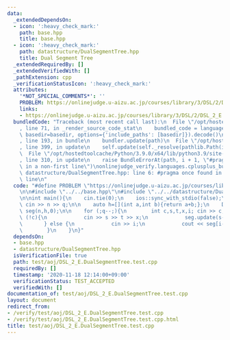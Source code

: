 ```yaml
---
data:
  _extendedDependsOn:
  - icon: ':heavy_check_mark:'
    path: base.hpp
    title: base.hpp
  - icon: ':heavy_check_mark:'
    path: datastructure/DualSegmentTree.hpp
    title: Dual Segment Tree
  _extendedRequiredBy: []
  _extendedVerifiedWith: []
  _pathExtension: cpp
  _verificationStatusIcon: ':heavy_check_mark:'
  attributes:
    '*NOT_SPECIAL_COMMENTS*': ''
    PROBLEM: https://onlinejudge.u-aizu.ac.jp/courses/library/3/DSL/2/DSL_2_E
    links:
    - https://onlinejudge.u-aizu.ac.jp/courses/library/3/DSL/2/DSL_2_E
  bundledCode: "Traceback (most recent call last):\n  File \"/opt/hostedtoolcache/Python/3.9.0/x64/lib/python3.9/site-packages/onlinejudge_verify/documentation/build.py\"\
    , line 71, in _render_source_code_stat\n    bundled_code = language.bundle(stat.path,\
    \ basedir=basedir, options={'include_paths': [basedir]}).decode()\n  File \"/opt/hostedtoolcache/Python/3.9.0/x64/lib/python3.9/site-packages/onlinejudge_verify/languages/cplusplus.py\"\
    , line 193, in bundle\n    bundler.update(path)\n  File \"/opt/hostedtoolcache/Python/3.9.0/x64/lib/python3.9/site-packages/onlinejudge_verify/languages/cplusplus_bundle.py\"\
    , line 399, in update\n    self.update(self._resolve(pathlib.Path(included), included_from=path))\n\
    \  File \"/opt/hostedtoolcache/Python/3.9.0/x64/lib/python3.9/site-packages/onlinejudge_verify/languages/cplusplus_bundle.py\"\
    , line 310, in update\n    raise BundleErrorAt(path, i + 1, \"#pragma once found\
    \ in a non-first line\")\nonlinejudge_verify.languages.cplusplus_bundle.BundleErrorAt:\
    \ datastructure/DualSegmentTree.hpp: line 6: #pragma once found in a non-first\
    \ line\n"
  code: "#define PROBLEM \"https://onlinejudge.u-aizu.ac.jp/courses/library/3/DSL/2/DSL_2_E\"\
    \n\n#include \"../../base.hpp\"\n#include \"../../datastructure/DualSegmentTree.hpp\"\
    \n\nint main(){\n    cin.tie(0);\n    ios::sync_with_stdio(false);\n    int n,q;\
    \ cin >> n >> q;\n\n    auto h=[](int a,int b){return a+b;};\n    DualSegmentTree<int>\
    \ seg(n,h,0);\n\n    for (;q--;){\n        int c,s,t,x,i; cin >> c;\n        if\
    \ (!c){\n            cin >> s >> t >> x;\n            seg.update(s-1,t,x);\n \
    \       } else {\n            cin >> i;\n            cout << seg[i-1] << '\\n';\n\
    \        }\n    }\n}"
  dependsOn:
  - base.hpp
  - datastructure/DualSegmentTree.hpp
  isVerificationFile: true
  path: test/aoj/DSL_2_E.DualSegmentTree.test.cpp
  requiredBy: []
  timestamp: '2020-11-18 12:14:00+09:00'
  verificationStatus: TEST_ACCEPTED
  verifiedWith: []
documentation_of: test/aoj/DSL_2_E.DualSegmentTree.test.cpp
layout: document
redirect_from:
- /verify/test/aoj/DSL_2_E.DualSegmentTree.test.cpp
- /verify/test/aoj/DSL_2_E.DualSegmentTree.test.cpp.html
title: test/aoj/DSL_2_E.DualSegmentTree.test.cpp
---
```

